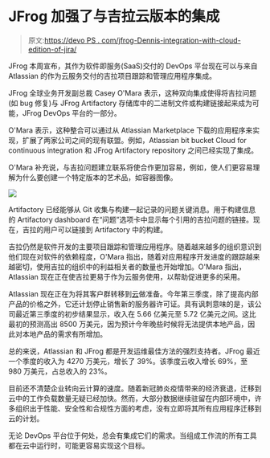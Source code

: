 # JFrog 加强了与吉拉云版本的集成

> 原文:[https://devo PS . com/jfrog-Dennis-integration-with-cloud-edition-of-jira/](https://devops.com/jfrog-tightens-integration-with-cloud-edition-of-jira/)

JFrog 本周宣布，其作为软件即服务(SaaS)交付的 DevOps 平台现在可以与来自 Atlassian 的作为云服务交付的吉拉项目跟踪和管理应用程序集成。

JFrog 全球业务开发副总裁 Casey O'Mara 表示，这种双向集成使得将吉拉问题(如 bug 修复)与 JFrog Artifactory 存储库中的二进制文件或构建链接起来成为可能，JFrog DevOps 平台的一部分。

O'Mara 表示，这种整合可以通过从 Atlassian Marketplace 下载的应用程序来实现，扩展了两家公司之间的现有联盟。例如，Atlassian bit bucket Cloud for continuous integration 和 JFrog Artifactory repository 之间已经实现了集成。

O'Mara 补充说，与吉拉问题建立联系将使合作更加容易，例如，使人们更容易理解为什么要创建一个特定版本的艺术品，如容器图像。

![](../Images/8c5af8390e1d59a4bebe5aa0cbefc9ce.png)

Artifactory 已经能够从 Git 收集与构建一起记录的问题关键消息。用于构建信息的 Artifactory dashboard 在“问题”选项卡中显示每个引用的吉拉问题的链接。现在，吉拉的用户可以链接到 Artifactory 中的构建。

吉拉仍然是软件开发的主要项目跟踪和管理应用程序。随着越来越多的组织意识到他们现在对软件的依赖程度，O'Mara 指出，随着对应用程序开发进度的跟踪越来越密切，使用吉拉的组织中的利益相关者的数量也开始增加。O'Mara 指出，Atlassian 现在正在使吉拉更易于作为云服务使用，以帮助促进更多的采用。

Atlassian 现在正在为将其客户群转移到[云](https://devops.com/?s=cloud)做准备。今年第三季度，除了提高内部产品的价格之外，它还计划停止销售新的服务器许可证。具有讽刺意味的是，该公司最近第三季度的初步结果显示，收入在 5.66 亿美元至 5.72 亿美元之间。这比最初的预测高出 8500 万美元，因为预计今年晚些时候将无法提供本地产品，因此对本地产品的需求有所增加。

总的来说，Atlassian 和 JFrog 都是开发运维最佳方法的强烈支持者。JFrog 最近一个季度的收入为 4270 万美元，增长了 39%。该季度云收入增长 69%，至 980 万美元，占总收入的 23%。

目前还不清楚企业转向云计算的速度。随着新冠肺炎疫情带来的经济衰退，迁移到云中的工作负载数量无疑已经加快。然而，大部分数据继续驻留在内部环境中，许多组织出于性能、安全性和合规性方面的考虑，没有立即将其所有应用程序迁移到云的计划。

无论 DevOps 平台位于何处，总会有集成它们的需求。当组成工作流的所有工具都在云中运行时，可能更容易实现这个目标。